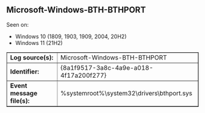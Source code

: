 ## Microsoft-Windows-BTH-BTHPORT

Seen on:
* Windows 10 (1809, 1903, 1909, 2004, 20H2)
* Windows 11 (21H2)

<table border="1" class="docutils">
  <tbody>
    <tr>
      <td><b>Log source(s):</b></td>
      <td>Microsoft-Windows-BTH-BTHPORT</td>
    </tr>
    <tr>
      <td><b>Identifier:</b></td>
      <td>{8a1f9517-3a8c-4a9e-a018-4f17a200f277}</td>
    </tr>
    <tr>
      <td><b>Event message file(s):</b></td>
      <td>%systemroot%\system32\drivers\bthport.sys</td>
    </tr>
  </tbody>
</table>

&nbsp;

